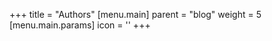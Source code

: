 +++
title = "Authors"
[menu.main]
  parent = "blog"
  weight = 5
  [menu.main.params]
    icon = '<i class="fas fa-fw fa-user"></i>'
+++
